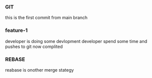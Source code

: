 ### GIT
this is the first commit from main branch

### feature-1
developer is doing some devlopment
developer spend some time and pushes to  git 
now complited

### REBASE
reabase is onother merge stategy